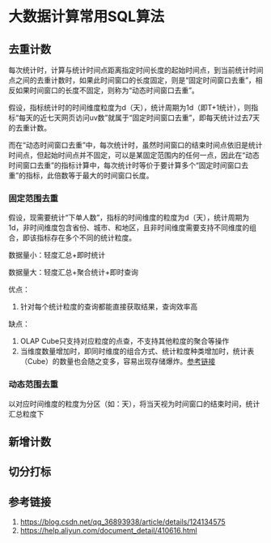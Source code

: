 # 大数据计算常用SQL算法


## 去重计数

每次统计时，计算与统计时间点距离指定时间长度的起始时间点，到当前统计时间点之间的去重计数时，如果此时间窗口的长度固定，则是“固定时间窗口去重”，相反如果时间窗口的长度不固定，则称为“动态时间窗口去重”。

假设，指标统计时的时间维度粒度为d（天），统计周期为1d（即T+1统计），则指标“每天的近七天网页访问uv数”就属于“固定时间窗口去重”，即每天统计过去7天的去重计数。

而在“动态时间窗口去重”中，每次统计时，虽然时间窗口的结束时间点依旧是统计时间点，但起始时间点并不固定，可以是某固定范围内的任何一点，因此在“动态时间窗口去重”的指标计算中，每次统计时等价于要计算多个“固定时间窗口去重”的指标，此倍数等于最大的时间窗口长度。

### 固定范围去重

假设，现需要统计“下单人数”，指标的时间维度的粒度为d（天），统计周期为1d，非时间维度包含省份、城市、和地区，且非时间维度需要支持不同维度的组合，即该指标存在多个不同的统计粒度。


数据量小：轻度汇总+即时统计

数据量大：轻度汇总+聚合统计+即时查询

优点：
1. 针对每个统计粒度的查询都能直接获取结果，查询效率高

缺点：
1. OLAP Cube只支持对应粒度的点查，不支持其他粒度的聚合等操作
2. 当维度数量增加时，即同时维度的组合方式、统计粒度种类增加时，统计表（Cube）的数量也会随之变多，容易出现存储爆炸。[参考链接](https://help.aliyun.com/document_detail/410616.html)



### 动态范围去重

以对应时间维度的粒度为分区（如：天），将当天视为时间窗口的结束时间，统计汇总粒度下



## 新增计数




## 切分打标





## 参考链接

1. https://blog.csdn.net/qq_36893938/article/details/124134575
2. https://help.aliyun.com/document_detail/410616.html
